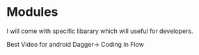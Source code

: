 # Modules
 
 
I will come with specific libarary which will useful for developers.

Best Video for android Dagger-> Coding In Flow


